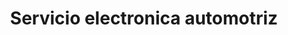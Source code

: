 ---
title: "Servicio electronica automotriz"
url: /bogota-d-c/servicio-electronica-automotriz/
shop: Autowerkstatt
---